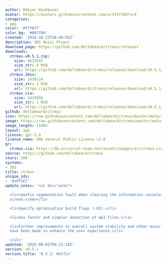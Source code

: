 ```yaml
---
author: Mahyar Koshkouei
avatar: https://avatars.githubusercontent.com/u/3747104?v=4
categories:
- app
color: '#f7f6f7'
color_bg: '#807f80'
created: '2016-10-23T18:40:55Z'
description: 3DS Music Player
download_page: https://github.com/deltabeard/ctrmus/releases
downloads:
  ctrmus-v0.5.1.zip:
    size: 4633547
    size_str: 4 MiB
    url: https://github.com/deltabeard/ctrmus/releases/download/v0.5.1/ctrmus-v0.5.1.zip
  ctrmus.3dsx:
    size: 1439124
    size_str: 1 MiB
    url: https://github.com/deltabeard/ctrmus/releases/download/v0.5.1/ctrmus.3dsx
  ctrmus.cia:
    size: 1425856
    size_str: 1 MiB
    url: https://github.com/deltabeard/ctrmus/releases/download/v0.5.1/ctrmus.cia
github: deltabeard/ctrmus
icon: https://raw.githubusercontent.com/deltabeard/ctrmus/master/meta/icon.png
image: https://raw.githubusercontent.com/deltabeard/ctrmus/master/meta/banner.png
image_length: 11483
layout: app
license: gpl-3.0
license_name: GNU General Public License v3.0
qr:
  ctrmus.cia: https://db.universal-team.net/assets/images/qr/ctrmus-cia.png
source: https://github.com/deltabeard/ctrmus
stars: 108
systems:
- 3DS
title: ctrmus
unique_ids:
- '0xFF3CC'
update_notes: '<ul dir="auto">

  <li><em>Fix segmentation fault when clearing the information console on the top
  screen.</em></li>

  <li>Specify optimisation build flags (-O3).</li>

  <li>Use faster and simpler detection of mp3 files.</li>

  <li>Further improvements to overall system stability and other minor adjustments
  have been made to enhance the user experience.</li>

  </ul>'
updated: '2025-08-01T09:11:10Z'
version: v0.5.1
version_title: '0.5.1: Hotfix'
---
```

